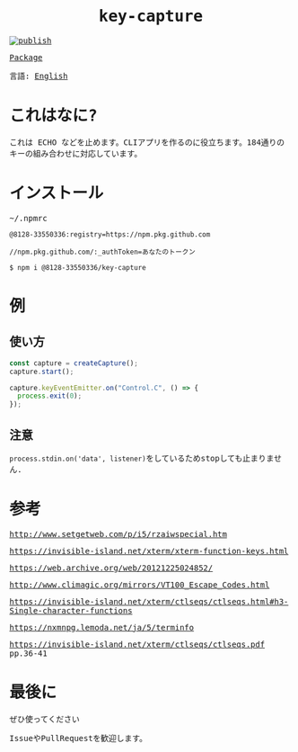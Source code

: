 <samp>
<div align="center">

# key-capture

</div>

[![publish](https://github.com/8128-33550336/key-capture/actions/workflows/publish.yml/badge.svg?event=push)](https://github.com/8128-33550336/key-capture/actions/workflows/publish.yml)

[Package](https://github.com/8128-33550336/key-capture/pkgs/npm/key-capture)

言語: [English](./README.md)

# これはなに?

これは ECHO などを止めます。CLIアプリを作るのに役立ちます。184通りのキーの組み合わせに対応しています。

# インストール

~/.npmrc

```
@8128-33550336:registry=https://npm.pkg.github.com

//npm.pkg.github.com/:_authToken=あなたのトークン
```

```
$ npm i @8128-33550336/key-capture
```

# 例

## 使い方

```ts
const capture = createCapture();
capture.start();

capture.keyEventEmitter.on("Control.C", () => {
  process.exit(0);
});
```

## 注意

`process.stdin.on('data', listener)`をしているためstopしても止まりません.

# 参考

http://www.setgetweb.com/p/i5/rzaiwspecial.htm

https://invisible-island.net/xterm/xterm-function-keys.html

https://web.archive.org/web/20121225024852/

http://www.climagic.org/mirrors/VT100_Escape_Codes.html

https://invisible-island.net/xterm/ctlseqs/ctlseqs.html#h3-Single-character-functions

https://nxmnpg.lemoda.net/ja/5/terminfo

https://invisible-island.net/xterm/ctlseqs/ctlseqs.pdf pp.36-41

# 最後に

ぜひ使ってください

IssueやPullRequestを歓迎します。

</samp>
